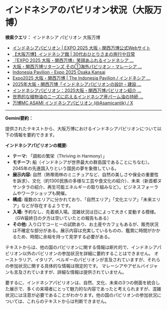 # インドネシアのパビリオン状況（大阪万博）

**検索クエリ：** インドネシア パビリオン 大阪万博

- [インドネシアパビリオン | EXPO 2025 大阪・関西万博公式Webサイト](https://www.expo2025.or.jp/official-participant/indonesia/)
- [【大阪万博】インドネシア館 | 30代おひとりさまの旅行や日常](https://ameblo.jp/yrk0327/entry-12902904410.html)
- [『EXPO 2025 大阪・関西万博』笑顔あふれるインドネシア ...](https://note.com/yamada_tourist/n/n27bea8822b97)
- [大阪・関西万博リターンズ その①海外パビリオン・マレーシア ...](https://ameblo.jp/mamehana0705/entry-12897501153.html)
- [Indonesia Pavilion - Expo 2025 Osaka Kansai](https://expo2025indonesia.id/)
- [Expo2025 大阪・関西万博 | The Indonesia Pavilion / インドネシア ...](https://www.instagram.com/p/C6s6GRiu_ZW/)
- [2025年大阪・関西万博「インドネシアパビリオンの設計・建設 ...](https://www.fujiya-net.co.jp/news/20240501)
- [インドネシアパビリオン：2025大阪・関西万博パビリオン紹介 ...](https://www.nippon.com/ja/guide-to-japan/expo2025021/)
- [世界的な植物油のニーズに応えるインドネシア産パーム油の持続 ...](https://theme-weeks.expo2025.or.jp/program/detail/6736f12e30e34.html)
- [万博MC ASAMI インドネシアパビリオン (@Asamicantik) / X](https://x.com/asamicantik)


---

**Gemini要約：**

提供されたテキストから、大阪万博におけるインドネシアパビリオンについて以下の情報を要約できます。

**インドネシアパビリオンの概要:**

* **テーマ:** 「調和の繁栄（Thriving in Harmony）」
* **モチーフ:** 船（インドネシアが世界最大の群島国であることにちなむ）。2045年の先進国入りという国民の夢を象徴している。
* **展示内容:**  自然（熱帯雨林のミニチュアなど、自然の美しさや保全の重要性を訴求）、文化（約1300民族の多様な工芸や食文化の紹介）、未来（新首都ヌサンタラの紹介、再生可能エネルギーの取り組みなど）。ビジネスフォーラムやワークショップも開催。
* **構成:**  複数のエリアに分かれており、「自然エリア」「文化エリア」「未来エリア」などが存在するようです。
* **入場:** 予約なし、先着順入場。混雑状況は日によって大きく変動する模様。（GW最終日の夕方は空いていたとの報告もある）
* **その他:**  入り口でコーヒーの試飲あり、お土産やカフェもあるが、販売状況は不確定な部分がある。展示内容は充実しているものの、鑑賞に時間がかかるため、時間に余裕を持って見学する必要がある。


テキストからは、他の国のパビリオンに関する情報は断片的で、インドネシアパビリオン以外のパビリオンの参加状況を詳細に要約することはできません。  オーストラリア、イタリア、ベルギーのパビリオンが言及されていますが、それらの参加状況に関する具体的な情報は限定的です。  マレーシアやアゼルバイジャンも言及されていますが、詳細な情報は提供されていません。


要するに、インドネシアパビリオンは、自然、文化、未来の3つの側面を統合した展示で、多くの来場者にとって魅力的な内容であったと考えられますが、混雑状況には注意が必要であることがわかります。他の国のパビリオンの参加状況については、これらのテキストからは判断できません。

